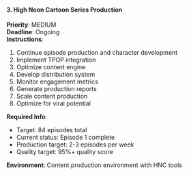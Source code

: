 #### 3. High Noon Cartoon Series Production

**Priority**: MEDIUM  
**Deadline**: Ongoing  
**Instructions**:

1. Continue episode production and character development
2. Implement TPOP integration
3. Optimize content engine
4. Develop distribution system
5. Monitor engagement metrics
6. Generate production reports
7. Scale content production
8. Optimize for viral potential

**Required Info**:

- Target: 84 episodes total
- Current status: Episode 1 complete
- Production target: 2-3 episodes per week
- Quality target: 95%+ quality score

**Environment**: Content production environment with HNC tools
